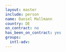 ```yaml
---
layout: master
include: person
name: Daniel Mallmann
country: DE
on_contract: no
has_been_on_contract: yes
groups:
  intl-adv:
---
```

